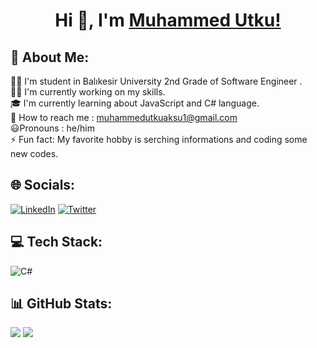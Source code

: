 <h1 align="center">Hi 👋, I'm  <a href="https://github.com/Utcute/">Muhammed Utku!</a> </h1>

## 💫 About Me:
 👨‍🎓 I'm student in Balıkesir University 2nd Grade of Software Engineer .<br> 👨‍💻 I'm currently working on my skills.<br> 🎓 I'm currently learning about JavaScript and C# language.<br> 📱 How to reach me : muhammedutkuaksu1@gmail.com<br> 😃Pronouns : he/him<br> ⚡ Fun fact: My favorite hobby is serching informations and coding some new codes.

## 🌐 Socials:
[![LinkedIn](https://img.shields.io/badge/LinkedIn-%230077B5.svg?logo=linkedin&logoColor=white)](https://www.linkedin.com/in/muhammed-utku-aksu-1a06a8254/) [![Twitter](https://img.shields.io/badge/-Twitter-00acee?style=flat-square&logo=Twitter&logoColor=white)](https://twitter.com/pokemon_last)

## 💻 Tech Stack:
![C#](https://img.shields.io/badge/c%23-%23239120.svg?style=for-the-badge&logo=c-sharp&logoColor=white)

## 📊 GitHub Stats:
![](https://github-readme-stats.vercel.app/api/top-langs?username=Utcute&layout=compact&langs_count=16&theme=dracula)
![](https://github-readme-stats.vercel.app/api?username=Utcute&show_icons=true&theme=dracula)
